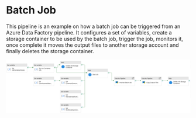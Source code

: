 # Batch Job

This pipeline is an example on how a batch job can be triggered from an Azure Data Factory pipeline. It configures a set of variables, create a storage container to be used by the batch job, trigger the job, monitors it, once complete it moves the output files to another storage account and finally deletes the storage container.

![img.png](img.png)

